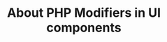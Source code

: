 ---
layout: default
group: UI_Components
subgroup: concepts
title: About PHP Modifiers in UI components
menu_title: About PHP Modifiers in UI components
menu_order: 1
version: 2.1
github_link: ui_comp_guide/troubleshoot/ui_comp_modifier_concept.md
---